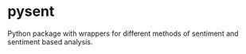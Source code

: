 # pysent
Python package with wrappers for different methods of sentiment and sentiment based analysis. 
